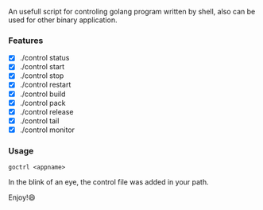 An usefull script for controling golang program written by shell, also can be used for other binary application.


### Features

- [x] ./control status
- [x] ./control start
- [x] ./control stop
- [x] ./control restart
- [x] ./control build
- [x] ./control pack
- [x] ./control release
- [x] ./control tail
- [x] ./control monitor

### Usage

```
goctrl <appname>
```

In the blink of an eye, the control file was added in your path.

Enjoy!:smile:


